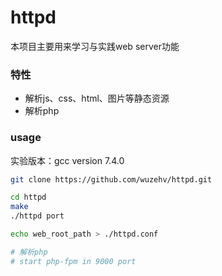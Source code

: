 # httpd
本项目主要用来学习与实践web server功能

### 特性
* 解析js、css、html、图片等静态资源
* 解析php

### usage
实验版本：gcc version 7.4.0

```bash
git clone https://github.com/wuzehv/httpd.git

cd httpd
make
./httpd port

echo web_root_path > ./httpd.conf

# 解析php
# start php-fpm in 9000 port
```
